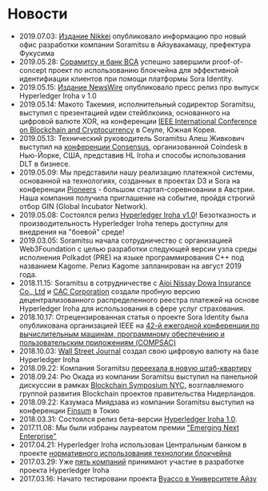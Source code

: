 # Новости

- 2019.07.03: [Издание Nikkei](https://www.nikkei.com/article/DGXMZO46908460T00C19A7L01000/)  опубликовало информацию про новый офис разработки компании Soramitsu в Айзувакамацу, префектура Фукусима
- 2019.05.28: [Сорамитсу и банк BCA](https://www.newswire.com/news/applications-of-soramitsus-sora-platform-and-hyperledger-iroha-for-20902012) успешно завершили proof-of-concept проект по использованию блокчейна для эффективной идентифиации клиентов при помощи платформы Sora Identity. 
- 2019.05.15: [Издание NewsWire](https://www.newswire.com/news/blockchain-platform-initially-developed-in-japan-reaches-development-20895021) опубликовало пресс релиз про выпуск Hyperledger Iroha v 1.0
- 2019.05.14: Макото Такемия, исполнительный содиректор Soramitsu, выступил с презентацией идеи стейблкоина, основанного на цифровой валюте XOR, на конференции [IEEE International Conference on Blockchain and Cryptocurrency](http://icbc2019.ieee-icbc.org) в Сеуле, Южная Корея.
- 2019.05.13: Технический руководитель Soramitsu Алеш Живкович выступил на [конференции Consensus](https://www.coindesk.com/events/consensus-2019/agenda#speakers), организованной Coindesk в Нью-Йорке, США, представив HL Iroha и способы использования DLT в бизнесе.
- 2019.05.09: Мы представили нашу реализацию платежной системы, основанной на технологиях, созданных в проектах D3 и Sora на конференции [Pioneers](https://pioneers.io/pioneers19#/) - большом стартап-соревновании в Австрии. Наша компания получила приглашение на событие, пройдя строгий отбор GIN (Global Incubator Network). 
- 2019.05.08: Состоялся релиз [Hyperledger Iroha v1.0](https://www.hyperledger.org/blog/2019/05/06/welcome-hyperledger-iroha-1-0-flattening-the-dlt-learning-curve)! Безотказность и производительность Hyperledger Iroha теперь доступны для внедрения на "боевой" среде!
- 2019.03.05: Soramitsu начала сотрудничество с организацией Web3Foundation с целью разработки следующей версии узла среды исполнения Polkadot (PRE) на языке программирования C++ под названием Kagome. Релиз Kagome запланирован на август 2019 года.
- 2018.11.15: Soramitsu в сотрудничестве с [Aioi Nissay Dowa Insurance Co., Ltd](https://www.aioinissaydowa.co.jp/corporate/about/news/pdf/2018/news_2018111500535.pdf) и [CAC Corporation](https://www.cac.co.jp/news/topics_181115.html) создали пробную версию децентрализованного распределенного реестра платежей на основе Hyperledger Iroha для использования в сфере услуг страхования.
- 2018.10.17: Отрецензированная статья о проекте Sora Identity была опубликована организацией IEEE на [42-й ежегодной конференции по вычислительным машинам, программному обеспечению и пользовательским приложениям (COMPSAC)](https://www.computer.org/csdl/proceedings/compsac/2018/2666/02/266602a582-abs.html)
- 2018.10.03: [Wall Street Journal](https://www.wsj.com/video/wsjcoin-to-understand-cryptocurrencies-we-created-one/BAB7B17C-9DED-43E5-8670-B5804695DA9A.html) создал свою цифровую валюту на базе Hyperledger Iroha
- 2018.09.22: Компания Soramitsu [переехала в новую штаб-квартиру](http://www.soramitsu.co.jp/relocation)
- 2018.09.24: Рю Окада из компании Soramitsu выступил на панельной дискуссии в рамках [Blockchain Symposium NYC](https://www.blockchainpilots.nl/blockchainsymposiumnyc), возглавляемого группой развития Blockchain проектов правительства Нидерландов.
- 2018.09.22: Казумаса Миядзава из компании Soramitsu выступил на конференции [Finsum](http://finsum.jp/speakers.html) в Токио
- 2018.03.31: Состоялся релиз бета-версии [Hyperledger Iroha 1.0](https://github.com/hyperledger/iroha/releases/tag/v1.0.0_beta-1).
- 2017.11.08: Мы были избраны лауреатом премии ["Emerging Next Enterprise"](http://www.meti.go.jp/press/2017/10/20171020005/20171020005.html)
- 2017.04.21: Hyperledger Iroha использован Центральным банком в проекте [нормативного использования технологии блокчейна](https://www.prnewswire.com/news-releases/application-of-hyperledger-iroha-to-central-bank-and-regulatory-uses-of-blockchain-300441943.html)
- 2017.03.29: Уже [пять компаний](https://prtimes.jp/main/html/rd/p/000000007.000019078.html) принимают участие в разработке проекта Hyperledger Iroha
- 2017.03.16: Начато тестировани проекта [Byacco в Университете Айзу](http://www.u-aizu.ac.jp/information/byakko-ex.html)
